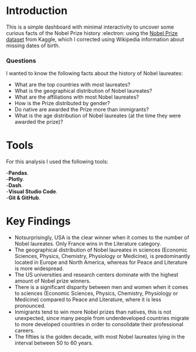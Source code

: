 # Introduction
This is a simple dashboard with minimal interactivity to uncover some curious facts of the Nobel Prize history :electron: using the [Nobel Prize dataset](https://www.kaggle.com/datasets/imdevskp/nobel-prize) from Kaggle, which I corrected using Wikipedia information about missing dates of birth.  

### Questions
I wanted to know the following facts about the history of Nobel laureates:
* What are the top countries with most laureates?
* What is the geographical distribution of Nobel laureates?
* What are the affiliations with most Nobel laureates?
* How is the Prize distributed by gender?
* Do native are awarded the Prize more than immigrants?
* What is the age distribution of Nobel laureates (at the time they were awarded the prize)?

# Tools

For this analysis I used the following tools:

-**Pandas**.\
-**Plotly**.\
-**Dash**.\
-**Visual Studio Code**.\
-**Git & GitHub**.

# Key Findings

* Notsurprisingly, USA is the clear winner when it comes to the number of Nobel laureates. Only France wins in the Literature category.
* The geographical distribution of Nobel laureates in sciences (Economic Sciences, Physics, Chemistry, Physiology or Medicine), is predominantly located in Europe and North America, whereas for Peace and Literature is more widespread.
* The US universities and research centers dominate with the highest amount of Nobel prize winners.
* There is a significant disparity between men and women when it comes to sciences (Economic Sciences, Physics, Chemistry, Physiology or Medicine) compared to Peace and Literature, where it is less pronounced.
* Inmigrants tend to win more Nobel prizes than natives, this is not unexpected, since many people from underdeveloped countries migrate to more developed countries in order to consolidate their professional careers.
* The fifties is the golden decade, with most Nobel laureates lying in the interval between 50 to 60 years.